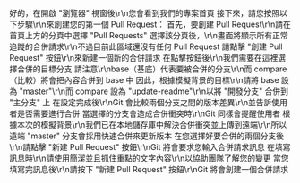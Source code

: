 好的，在開啟 "瀏覽器" 視窗後\r\n您會看到我們的專案首頁
接下來，請您按照以下步驟\r\n來創建您的第一個 Pull Request：
首先，要創建 Pull Request\r\n請在首頁上方的分頁中選擇 "Pull Requests"
選擇該分頁後，\r\n畫面將顯示所有正常追蹤的合併請求\r\n不過目前此區域還沒有任何 Pull Request
請點擊 "創建 Pull Request" 按鈕\r\n來新建一個新的合併請求
在點擊按鈕後\r\n我們需要在這裡選擇合併的目標分支
請注意\r\nbase（基底）代表要被合併的分支\r\n而 compare（比較）將會把內容合併到 base 中
因此，根據模擬背景的目標\r\n請將 base 設為 "master"\r\n而 compare 設為 "update-readme"\r\n以將 "開發分支" 合併到 "主分支" 上
在設定完成後\r\nGit 會比較兩個分支之間的版本差異\r\n並告訴使用者是否需要進行合併
當選擇的分支會造成合併衝突時\r\nGit 同樣會提醒使用者
根據本次的模擬背景\r\n我們已在本地儲存庫中解決合併衝突並上傳到遠端\r\n所以遠端 "master" 分支會採用快速合併來更新版本
在您選擇好要合併的兩個分支後\r\n請點擊 "新建 Pull Request" 按鈕\r\nGit 將會要求您輸入合併請求訊息
在填寫訊息時\r\n請使用簡潔並且抓住重點的文字內容\r\n以協助團隊了解您的變更
當您填寫完訊息後\r\n請按下 "新建 Pull Request" 按鈕\r\nGit 將會創建一個合併請求